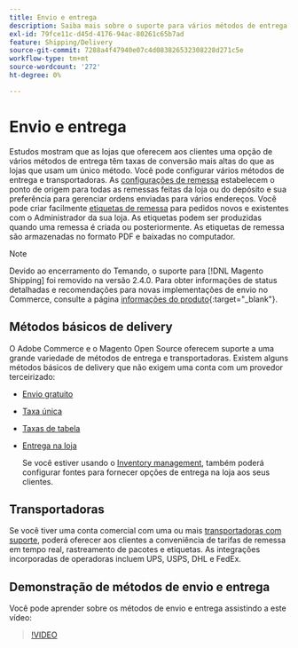 ```yaml
---
title: Envio e entrega
description: Saiba mais sobre o suporte para vários métodos de entrega e transportadoras que você pode oferecer aos seus clientes.
exl-id: 79fce11c-d45d-4176-94ac-80261c65b7ad
feature: Shipping/Delivery
source-git-commit: 7288a4f47940e07c4d083826532308228d271c5e
workflow-type: tm+mt
source-wordcount: '272'
ht-degree: 0%

---
```


# Envio e entrega

Estudos mostram que as lojas que oferecem aos clientes uma opção de vários métodos de entrega têm taxas de conversão mais altas do que as lojas que usam um único método. Você pode configurar vários métodos de entrega e transportadoras. As [configurações de remessa](shipping-settings.md) estabelecem o ponto de origem para todas as remessas feitas da loja ou do depósito e sua preferência para gerenciar ordens enviadas para vários endereços. Você pode criar facilmente [etiquetas de remessa](shipping-labels.md) para pedidos novos e existentes com o Administrador da sua loja. As etiquetas podem ser produzidas quando uma remessa é criada ou posteriormente. As etiquetas de remessa são armazenadas no formato PDF e baixadas no computador.

>[!NOTE]
>
>Devido ao encerramento do Temando, o suporte para [!DNL Magento Shipping] foi removido na versão 2.4.0. Para obter informações de status detalhadas e recomendações para novas implementações de envio no Commerce, consulte a página [informações do produto](https://business.adobe.com/products/magento/shipping.html){:target="_blank"}.

## Métodos básicos de delivery

O Adobe Commerce e o Magento Open Source oferecem suporte a uma grande variedade de métodos de entrega e transportadoras. Existem alguns métodos básicos de delivery que não exigem uma conta com um provedor terceirizado:

* [Envio gratuito](shipping-free.md)

* [Taxa única](shipping-flat-rate.md)

* [Taxas de tabela](shipping-table-rate.md)

* [Entrega na loja](shipping-in-store-delivery.md)

  Se você estiver usando o [Inventory management](../inventory-management/introduction.md), também poderá configurar fontes para fornecer opções de entrega na loja aos seus clientes.

## Transportadoras

Se você tiver uma conta comercial com uma ou mais [transportadoras com suporte](carriers.md), poderá oferecer aos clientes a conveniência de tarifas de remessa em tempo real, rastreamento de pacotes e etiquetas. As integrações incorporadas de operadoras incluem UPS, USPS, DHL e FedEx.

## Demonstração de métodos de envio e entrega

Você pode aprender sobre os métodos de envio e entrega assistindo a este vídeo:

>[!VIDEO](https://video.tv.adobe.com/v/3411981/?quality=12&learn=on&captions=por_br)
